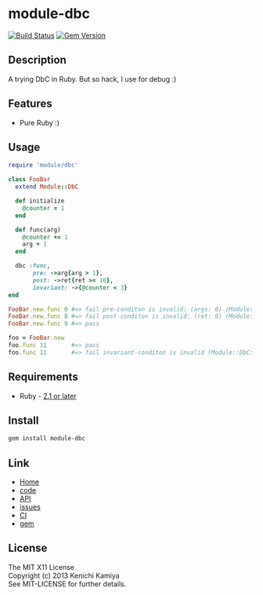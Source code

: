 module-dbc
===========

[![Build Status](https://secure.travis-ci.org/kachick/module-dbc.png)](http://travis-ci.org/kachick/module-dbc)
[![Gem Version](https://badge.fury.io/rb/module-dbc.png)](http://badge.fury.io/rb/module-dbc)

Description
-----------

A trying DbC in Ruby.
But so hack, I use for debug :)

Features
--------

* Pure Ruby :)

Usage
-----

```ruby
require 'module/dbc'

class FooBar
  extend Module::DbC

  def initialize
    @counter = 1
  end

  def func(arg)
    @counter += 1
    arg + 1
  end

  dbc :func,
       pre: ->arg{arg > 1},
       post: ->ret{ret >= 10},
       invariant: ->{@counter < 3}
end

FooBar.new.func 0 #=> fail pre-conditon is invalid: (args: 0) (Module::DbC::PreConditionError)
FooBar.new.func 8 #=> fail post-conditon is invalid: (ret: 9) (Module::DbC::PostConditionError)
FooBar.new.func 9 #=> pass

foo = FooBar.new
foo.func 11       #=> pass
foo.func 11       #=> fail invariant-conditon is invalid (Module::DbC::PostInvariantConditionError)
```

Requirements
-------------

* Ruby - [2.1 or later](http://travis-ci.org/#!/kachick/module-dbc)

Install
-------

```bash
gem install module-dbc
```

Link
----

* [Home](http://kachick.github.com/module-dbc/)
* [code](https://github.com/kachick/module-dbc)
* [API](http://kachick.github.com/module-dbc/yard/frames.html)
* [issues](https://github.com/kachick/module-dbc/issues)
* [CI](http://travis-ci.org/#!/kachick/module-dbc)
* [gem](https://rubygems.org/gems/module-dbc)

License
--------

The MIT X11 License  
Copyright (c) 2013 Kenichi Kamiya  
See MIT-LICENSE for further details.
